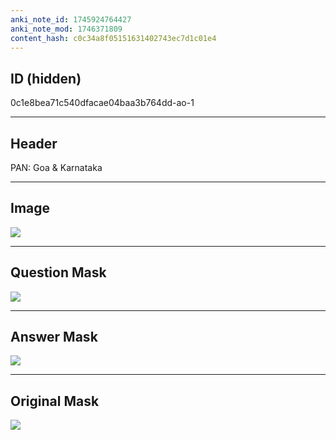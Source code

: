 ```yaml
---
anki_note_id: 1745924764427
anki_note_mod: 1746371809
content_hash: c0c34a8f05151631402743ec7d1c01e4
---
```


## ID (hidden)

0c1e8bea71c540dfacae04baa3b764dd-ao-1

<hr/>

## Header

PAN: Goa & Karnataka

<hr/>

## Image

![](tmpzpx0hc4r.png)

<hr/>

## Question Mask

![](0c1e8bea71c540dfacae04baa3b764dd-ao-1-Q.svg)

<hr/>

## Answer Mask

![](0c1e8bea71c540dfacae04baa3b764dd-ao-1-A.svg)

<hr/>

## Original Mask

![](0c1e8bea71c540dfacae04baa3b764dd-ao-O.svg)